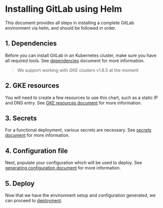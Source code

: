 # Installing GitLab using Helm

This document provides all steps in installing a complete GitLab environment via
helm, and should be followed in order.

## 1. Dependencies

Before you can install GitLab in an Kubernetes cluster, make sure you have
all required tools. See [dependencies][] document for more information.

> We support working with GKE clusters v1.8.5 at the moment

## 2. GKE resources

You will need to create a few resources to use this chart, such as a static IP and DNS entry. See [GKE resources document][resources] for more information.

## 3. Secrets

For a functional deployment, various secrets are necessary. See [secrets document][secrets] for more information.

## 4. Configuration file

Next, populate your configuration which will be used to deploy. See
[generating configuration document][configuration] for more information.

## 5. Deploy

Now that we have the environment setup and configuration generated,
we can proceed to [deployment][].

[dependencies]: dependencies.md
[helm]: helm/README.md
[resources]: resources.md
[secrets]: secrets.md
[configuration]: configuration.md
[deployment]: deployment.md

